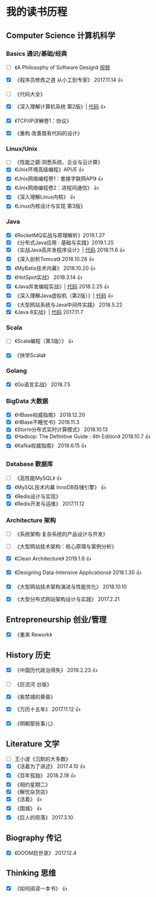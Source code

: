 # 我的读书历程


## Computer Science 计算机科学

### Basics 通识/基础/经典

- [ ] 《A Philosophy of Software Design》 [视频](https://www.youtube.com/watch?v=bmSAYlu0NcY)
- [x] 《程序员修炼之道 从小工到专家》  2017.11.14    :+1:
- [ ] 《代码大全》
- [x] 《深入理解计算机系统 第2版》| [代码](https://github.com/vonzhou/CSAPP) :+1:
- [x] 《TCP/IP详解卷1：协议》 
- [x] 《重构 改善既有代码的设计》


### Linux/Unix

- [ ] 《性能之巅:洞悉系统、企业与云计算》
- [x] 《Unix环境高级编程》APUE :+1:
- [x] 《Unix网络编程卷1：套接字联网API》 :+1:
- [x] 《Unix网络编程卷2：进程间通信》 :+1:
- [x] 《深入理解Linux内核》 :+1:
- [x] 《Linux内核设计与实现 第3版》

### Java


- [x] 《RocketMQ实战与原理解析》2019.1.27
- [x] 《分布式Java应用 : 基础与实践》2019.1.25
- [x] 《实战Java高并发程序设计》| [代码](https://github.com/vonzhou/learning-java/tree/master/src/PracticeJavaHighConcurrency)   2018.11.6 :+1:
- [x] 《深入剖析Tomcat》 2018.10.28 :+1:
- [x] 《MyBatis技术内幕》 2018.10.20 :+1:
- [x] 《HotSpot实战》 2018.3.14 :+1:
- [x] 《Java并发编程实战》| [代码](https://github.com/vonzhou/JavaConcurrencyInPractice)  2018.2.25  :+1:
- [x] 《深入理解Java虚拟机（第2版）》| [代码](https://github.com/vonzhou/learning-java/tree/master/src/jvm)  :+1:
- [x] 《大型网站系统与Java中间件实践》  2018.5.22
- [x] 《Java 8实战》| [代码](https://github.com/vonzhou/Java8InAction) 2017.11.7

### Scala

- [ ] 《Scala编程（第3版）》     :+1:
- [x] 《快学Scala》


### Golang

- [x] 《Go语言实战》 2018.7.5

### BigData 大数据

- [x] 《HBase权威指南》 2018.12.20
- [x] 《HBase不睡觉书》2018.11.3
- [x] 《Storm分布式实时计算模式》 2018.10.13
- [x] 《Hadoop: The Definitive Guide : 4th Edition》 2018.10.7  :+1:
- [x] 《Kafka权威指南》 2018.6.15 :+1:

### Database 数据库

- [ ] 《高性能MySQL》 :+1:
- [x] 《MySQL技术内幕 InnoDB存储引擎》 :+1:
- [x] 《Redis设计与实现》
- [x] 《Redis开发与运维》  2017.11.12

### Architecture 架构

- [ ] 《系统架构:复杂系统的产品设计与开发》 
- [ ] 《大型网站技术架构：核心原理与案例分析》  
- [x] 《Clean Architecture》 2019.1.8 :+1:
- [x] 《Designing Data-Intensive Applications》 2018.1.30 :+1:
- [x] 《大型网站技术架构演进与性能优化》 2018.10.10
- [x] 《大型分布式网站架构设计与实践》 2017.2.21




## Entrepreneurship 创业/管理

- [x] 《重来 Rework》

## History 历史

- [x] 《中国历代政治得失》 2019.2.23  :+1:
- [ ] 《巨流河 台版》
- [x] 《紫禁城的黄昏》 
- [x] 《万历十五年》   2017.11.12  :+1:
- [x] 《明朝那些事儿》




## Literature 文学

- [ ] 王小波《沉默的大多数》 
- [x] 《活着为了讲述》  2017.4.10   :+1:
- [x] 《百年孤独》   2018.2.18  :+1:
- [x] 《相约星期二》
- [x] 《解忧杂货店》
- [x] 《活着》   :+1:
- [x] 《围城》  :+1:
- [x] 《巨人的陨落》  2017.3.10

## Biography 传记

- [x] 《DOOM启世录》 2017.12.4

## Thinking 思维

- [x] 《如何阅读一本书》 :+1:





